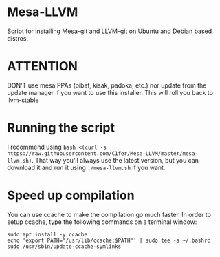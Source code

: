 # Mesa-LLVM
Script for installing Mesa-git and LLVM-git on Ubuntu and Debian based distros.

# ATTENTION
DON'T use mesa PPAs (oibaf, kisak, padoka, etc.) nor update from the update manager if you want to use this installer. This will roll you back to llvm-stable




# Running the script
I recommend using `bash <(curl -s https://raw.githubusercontent.com/C1fer/Mesa-LLVM/master/mesa-llvm.sh)`. That way you'll always use the latest version, but you can download it and run it using `./mesa-llvm.sh` if you want.



# Speed up compilation
You can use ccache to make the compilation go much faster. In order to setup ccache, type the following commands on a terminal window:
```
sudo apt install -y ccache
echo 'export PATH="/usr/lib/ccache:$PATH"' | sudo tee -a ~/.bashrc
sudo /usr/sbin/update-ccache-symlinks
```
